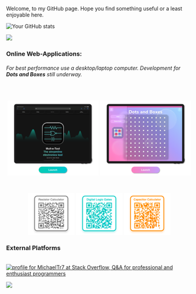
<p align="left">
Welcome, to my GitHub page. Hope you find something useful or a least enjoyable here. 
</p>

![Your GitHub stats](https://github-readme-stats.vercel.app/api?username=MichaelTr7&show_icons=true&theme=vue)


<a href="https://github.com/MichaelTr7"> <img  style="box-sizing:border-box" src="https://github-readme-stats.vercel.app/api/top-langs/?username=MichaelTr7&layout=compact" height="200" /> </a>
</div>

<h3>Online Web-Applications:</h3>
<h6>For best performance use a desktop/laptop computer. Development for <b>Dots and Boxes</b> still underway.</h6>
<br>

<p align="center">
<a href="https://michaeltr7.github.io/Mult-e-Tool/"><img src="./Images/Mult-e-Tool.png" width="49%"></a>
<a href="https://michaeltr7.github.io/Dots-and-Boxes/"><img src="./Images/Dots and Boxes.png" width="49%"></a>
</p>

<br>
<p align="center">
<a href="https://michaeltr7.github.io/Mult-e-Tool/Pages/Resistor_Calculator.html"><img src="./Images/Resistor QR Code.png" width="25%"></a>
<a href="https://michaeltr7.github.io/Mult-e-Tool/Pages/Digital_Logic_Gates.html"><img src="./Images/Digital Logic Gates QR Code.png" width="25%"></a>
<a href="https://michaeltr7.github.io/Mult-e-Tool/Pages/Capacitor_Calculator.html"><img src="./Images/Capacitor QR Code.png" width="25%"></a>
</p>

<h3>External Platforms</h3>

&nbsp;&nbsp;&nbsp;&nbsp;&nbsp;
 <a href="https://stackoverflow.com/users/13669087/michaeltr7"><img src="https://stackoverflow.com/users/flair/13669087.png?theme=clean" width="156" height="43.5" alt="profile for MichaelTr7 at Stack Overflow, Q&amp;A for professional and enthusiast programmers" title="profile for MichaelTr7 at Stack Overflow, Q&amp;A for professional and enthusiast programmers"></a>

![](https://komarev.com/ghpvc/?username=MichaelTr7&style=flat-square&color=42b883)
